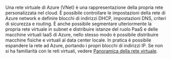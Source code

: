 Una rete virtuale di Azure (VNet) è una rappresentazione della propria rete personalizzata nel cloud. È possibile controllare le impostazioni della rete di Azure network e definire blocchi di indirizzi DHCP, impostazioni DNS, criteri di sicurezza e routing. È anche possibile segmentare ulteriormente la propria rete virtuale in subnet e distribuire istanze del ruolo PaaS e delle macchine virtuali IaaS di Azure, nello stesso modo è possibile distribuire macchine fisiche e virtuali al data center locale. In pratica è possibile espandere la rete ad Azure, portando i propri blocchi di indirizzi IP. Se non si ha familiarità con le reti virtuali, vedere [Panoramica della rete virtuale](../articles/virtual-network/virtual-networks-overview.md).

